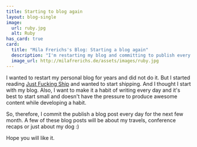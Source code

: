 ```yaml
---
title: Starting to blog again
layout: blog-single
image:
  url: ruby.jpg
  alt: Ruby
has_card: true
card:
  title: "Mila Frerichs's Blog: Starting a blog again"
  description: "I'm restarting my blog and committing to publish every day"
  image_url: http://milafrerichs.de/assets/images/ruby.jpg
---
```

I wanted to restart my personal blog for years and did not do it.
But I started reading [Just Fucking Ship](http://justfuckingship.com) and wanted to start shipping. And I thought I start with my blog.
Also, I want to make it a habit of writing every day and it's best to start small and doesn't have the pressure to produce awesome content while developing a habit.

So, therefore, I commit the publish a blog post every day for the next few month.
A few of these blog posts will be about my travels, conference recaps or just about my dog :)

Hope you will like it.
